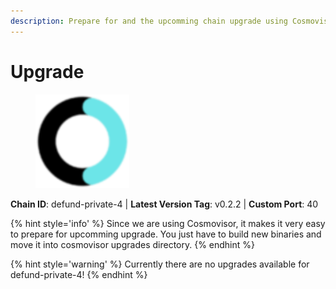 ```yaml
---
description: Prepare for and the upcomming chain upgrade using Cosmovisor.
---
```


# Upgrade

<figure><img src="https://github.com/takeshi-val/Logo/raw/main/defund.png" width="150" alt=""><figcaption></figcaption></figure>

**Chain ID**: defund-private-4 | **Latest Version Tag**: v0.2.2 | **Custom Port**: 40

{% hint style='info' %}
Since we are using Cosmovisor, it makes it very easy to prepare for upcomming upgrade.
You just have to build new binaries and move it into cosmovisor upgrades directory.
{% endhint %}

{% hint style='warning' %}
Currently there are no upgrades available for defund-private-4!
{% endhint %}
